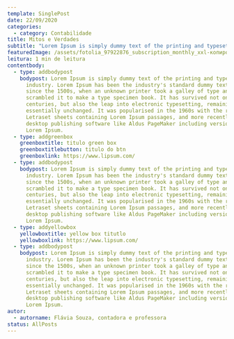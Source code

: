 ```yaml
---
template: SinglePost
date: 22/09/2020
categories:
  - category: Contabilidade
title: Mitos e Verdades
subtitle: "Lorem Ipsum is simply dummy text of the printing and typesetting industry. "
featuredImage: /assets/fotolia_97922876_subscription_monthly_xxl-копировать-.jpg
leitura: 1 min de leitura
contentbody:
  - type: addbodypost
    bodypost: Lorem Ipsum is simply dummy text of the printing and typesetting
      industry. Lorem Ipsum has been the industry's standard dummy text ever
      since the 1500s, when an unknown printer took a galley of type and
      scrambled it to make a type specimen book. It has survived not only five
      centuries, but also the leap into electronic typesetting, remaining
      essentially unchanged. It was popularised in the 1960s with the release of
      Letraset sheets containing Lorem Ipsum passages, and more recently with
      desktop publishing software like Aldus PageMaker including versions of
      Lorem Ipsum.
  - type: addgreenbox
    greenboxtitle: titulo green box
    greenboxtitlebutton: titulo do btn
    greenboxlink: https://www.lipsum.com/
  - type: addbodypost
    bodypost: Lorem Ipsum is simply dummy text of the printing and typesetting
      industry. Lorem Ipsum has been the industry's standard dummy text ever
      since the 1500s, when an unknown printer took a galley of type and
      scrambled it to make a type specimen book. It has survived not only five
      centuries, but also the leap into electronic typesetting, remaining
      essentially unchanged. It was popularised in the 1960s with the release of
      Letraset sheets containing Lorem Ipsum passages, and more recently with
      desktop publishing software like Aldus PageMaker including versions of
      Lorem Ipsum.
  - type: addyellowbox
    yellowboxtitle: yellow box titutlo
    yellowboxlink: https://www.lipsum.com/
  - type: addbodypost
    bodypost: Lorem Ipsum is simply dummy text of the printing and typesetting
      industry. Lorem Ipsum has been the industry's standard dummy text ever
      since the 1500s, when an unknown printer took a galley of type and
      scrambled it to make a type specimen book. It has survived not only five
      centuries, but also the leap into electronic typesetting, remaining
      essentially unchanged. It was popularised in the 1960s with the release of
      Letraset sheets containing Lorem Ipsum passages, and more recently with
      desktop publishing software like Aldus PageMaker including versions of
      Lorem Ipsum.
autor:
  - autorname: Flávia Souza, contadora e professora
status: AllPosts
---
```

